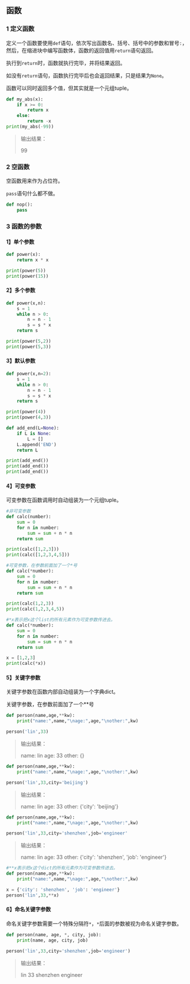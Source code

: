 ## 函数

### 1 定义函数

定义一个函数要使用`def`语句，依次写出函数名、括号、括号中的参数和冒号`:`，然后，在缩进块中编写函数体，函数的返回值用`return`语句返回。

执行到`return`时，函数就执行完毕，并将结果返回。

如没有`return`语句，函数执行完毕后也会返回结果，只是结果为`None`。

函数可以同时返回多个值，但其实就是一个元组tuple。

```python
def my_abs(x):
    if x >= 0:
        return x
    else:
        return -x
print(my_abs(-99))
```

>输出结果：
>
>99



### 2 空函数

空函数用来作为占位符。

`pass`语句什么都不做。

```python
def nop():
    pass
```





### 3 函数的参数

#### 1】单个参数

```python
def power(x):
    return x * x

print(power(5))
print(power(15))
```



#### 2】多个参数

```python
def power(x,n):
    s = 1
    while n > 0:
        n = n - 1
        s = s * x
    return s

print(power(5,2))
print(power(5,3))
```



#### 3】默认参数

```python
def power(x,n=2):
    s = 1
    while n > 0:
        n = n - 1
        s = s * x
    return s

print(power(4))
print(power(4,3))
```



```python
def add_end(L=None):
    if L is None:
        L = []
    L.append('END')
    return L

print(add_end())
print(add_end())
print(add_end())
```



#### 4】可变参数

可变参数在函数调用时自动组装为一个元组tuple。

```python
#非可变参数
def calc(number):
    sum = 0
    for n in number:
        sum = sum + n * n
    return sum

print(calc([1,2,3]))
print(calc([1,2,3,4,5]))
```



```python
#可变参数，在参数前面加了一个*号
def calc(*number):
    sum = 0
    for n in number:
        sum = sum + n * n
    return sum

print(calc(1,2,3))
print(calc(1,2,3,4,5))
```



```python
#*x表示把x这个list的所有元素作为可变参数传进去。
def calc(*number):
    sum = 0
    for n in number:
        sum = sum + n * n
    return sum

x = [1,2,3]
print(calc(*x))
```



#### 5】关键字参数

关键字参数在函数内部自动组装为一个字典dict。

关键字参数，在参数前面加了一个**号

```python
def person(name,age,**kw):
    print("name:",name,"\nage:",age,"\nother:",kw)

person('lin',33)
```

>输出结果：
>
>name: lin 
>age: 33 
>other: {}



```python
def person(name,age,**kw):
    print("name:",name,"\nage:",age,"\nother:",kw)

person('lin',33,city='beijing')
```

>输出结果：
>
>name: lin 
>age: 33 
>other: {'city': 'beijing'}



```python
def person(name,age,**kw):
    print("name:",name,"\nage:",age,"\nother:",kw)

person('lin',33,city='shenzhen',job='engineer'
```

>输出结果：
>
>name: lin 
>age: 33 
>other: {'city': 'shenzhen', 'job': 'engineer'}



```python
#**x表示把x这个dict的所有元素作为可变参数传进去。
def person(name,age,**kw):
    print("name:",name,"\nage:",age,"\nother:",kw)

x = {'city': 'shenzhen', 'job': 'engineer'}
person('lin',33,**x)
```



#### 6】命名关键字参数

命名关键字参数需要一个特殊分隔符`*`，`*`后面的参数被视为命名关键字参数。

```python
def person(name, age, *, city, job):
    print(name, age, city, job)

person('lin',33,city='shenzhen',job='engineer')
```

>输出结果：
>
>lin 33 shenzhen engineer









